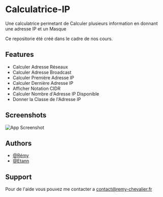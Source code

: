 # Calculatrice-IP

Une calculatrice permetant de Calculer plusieurs information en donnant une adresse IP et un Masque

Ce repositorie été créé dans le cadre de nos cours.


## Features

- Calculer Adresse Réseaux
- Calculer Adresse Broadcast
- Calculer Première Adresse IP
- Calculer Dernière Adresse IP
- Afficher Notation CIDR
- Calculer Nombre d'Adresse IP Disponible
- Donner la Classe de l'Adresse IP

## Screenshots

![App Screenshot](https://i.ibb.co/12SG10L/Capture-d-e-cran-2024-05-28-a-15-13-15.png)

## Authors

- [@Rémy](https://www.github.com/zanemsdev)
- [@Etann](https://www.github.com/Tous4690)

## Support

Pour de l'aide vous pouvez me contacter a contact@remy-chevalier.fr

